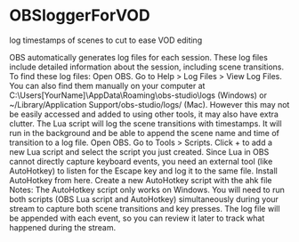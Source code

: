 # OBSloggerForVOD
log timestamps of scenes to cut to ease VOD editing

OBS automatically generates log files for each session. These log files include detailed information about the session, including scene transitions.
To find these log files:
    Open OBS.
    Go to Help > Log Files > View Log Files.
    You can also find them manually on your computer at C:\Users\[YourName]\AppData\Roaming\obs-studio\logs (Windows) or ~/Library/Application Support/obs-studio/logs/ (Mac).
However this may not be easily accessed and added to using other tools, it may also have extra clutter. The Lua script will log the scene transitions with timestamps. It will run in the background and be able to append the scene name and time of transition to a log file.
    Open OBS.
    Go to Tools > Scripts.
    Click + to add a new Lua script and select the script you just created.
Since Lua in OBS cannot directly capture keyboard events, you need an external tool (like AutoHotkey) to listen for the Escape key and log it to the same file.
    Install AutoHotkey from here.
    Create a new AutoHotkey script with the ahk file
Notes:
  The AutoHotkey script only works on Windows.
  You will need to run both scripts (OBS Lua script and AutoHotkey) simultaneously during your stream to capture both scene transitions and key presses.
  The log file will be appended with each event, so you can review it later to track what happened during the stream.
